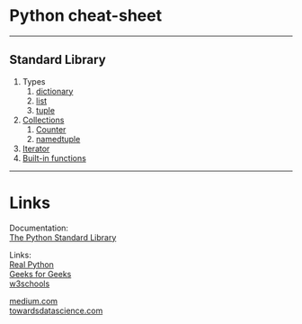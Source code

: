 # Python cheat-sheet

---

## Standard Library
   1. Types
      1. [dictionary](Standard_Library/Types/dictionary.md)
      2. [list](Standard_Library/Types/list.md)
      3. [tuple](Standard_Library/Types/tuple.md)
   2. [Collections](Standard_Library/collections.md)
      1. [Counter](Standard_Library/collections/Counter.md)
      2. [namedtuple](Standard_Library/collections/namedtuple.md)
   3. [Iterator](Standard_Library/iterator.md)
   4. [Built-in functions](Standard_Library/built-ins.md)

---

# Links

Documentation:  
[The Python Standard Library](https://docs.python.org/3/library/)

Links:   
[Real Python](https://realpython.com/)  
[Geeks for Geeks](https://www.geeksforgeeks.org/python-programming-language/?ref=shm)  
[w3schools](https://www.w3schools.com/python/default.asp)  
  
[medium.com](https://medium.com/)  
[towardsdatascience.com](https://towardsdatascience.com/)


